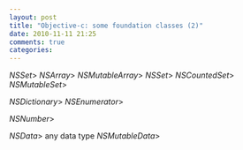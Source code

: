```yaml
---
layout: post
title: "Objective-c: some foundation classes (2)"
date: 2010-11-11 21:25
comments: true
categories: 
---
```


*NSSet*>
*NSArray*>
*NSMutableArray*>
*NSSet*>
*NSCountedSet*>
*NSMutableSet*>


*NSDictionary*>
*NSEnumerator*>


*NSNumber*>


*NSData*>  any data type
*NSMutableData*>

